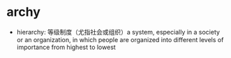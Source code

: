 # archy

- hierarchy: 等级制度（尤指社会或组织）a system, especially in a society or an organization, in which people are organized into different levels of importance from highest to lowest
